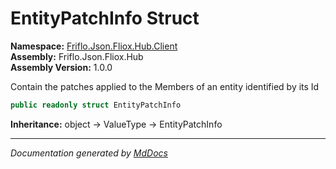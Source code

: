 ﻿<!--  
  <auto-generated>   
    The contents of this file were generated by a tool.  
    Changes to this file may be list if the file is regenerated  
  </auto-generated>   
-->

# EntityPatchInfo Struct

**Namespace:** [Friflo.Json.Fliox.Hub.Client](../index.md)  
**Assembly:** Friflo.Json.Fliox.Hub  
**Assembly Version:** 1.0.0

Contain the patches applied to the Members of an entity identified by its Id

```csharp
public readonly struct EntityPatchInfo
```

**Inheritance:** object → ValueType → EntityPatchInfo

___

*Documentation generated by [MdDocs](https://github.com/ap0llo/mddocs)*
